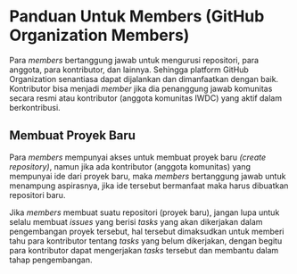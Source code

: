 # Panduan Untuk Members (GitHub Organization Members)

Para _members_ bertanggung jawab untuk mengurusi repositori, para anggota, para kontributor, dan lainnya. Sehingga platform GitHub Organization senantiasa dapat dijalankan dan dimanfaatkan dengan baik. Kontributor bisa menjadi _member_ jika dia penanggung jawab komunitas secara resmi atau kontributor (anggota komunitas IWDC) yang aktif dalam berkontribusi.

## Membuat Proyek Baru

Para _members_ mempunyai akses untuk membuat proyek baru _(create repository)_, namun jika ada kontributor (anggota komunitas) yang mempunyai ide dari proyek baru, maka _members_ bertanggung jawab untuk menampung aspirasnya, jika ide tersebut bermanfaat maka harus dibuatkan repositori baru.

Jika _members_ membuat suatu repositori (proyek baru), jangan lupa untuk selalu membuat _issues_ yang berisi _tasks_ yang akan dikerjakan dalam pengembangan proyek tersebut, hal tersebut dimaksudkan untuk memberi tahu para kontributor tentang _tasks_ yang belum dikerjakan, dengan begitu para kontributor dapat mengerjakan _tasks_ tersebut dan membantu dalam tahap pengembangan.
